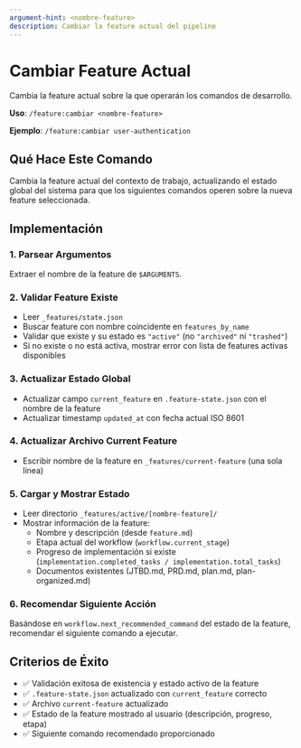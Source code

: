 ```yaml
---
argument-hint: <nombre-feature>
description: Cambiar la feature actual del pipeline
---
```


# Cambiar Feature Actual

Cambia la feature actual sobre la que operarán los comandos de desarrollo.

**Uso**: `/feature:cambiar <nombre-feature>`

**Ejemplo**: `/feature:cambiar user-authentication`

## Qué Hace Este Comando

Cambia la feature actual del contexto de trabajo, actualizando el estado global del sistema para que los siguientes comandos operen sobre la nueva feature seleccionada.

## Implementación

### 1. Parsear Argumentos
Extraer el nombre de la feature de `$ARGUMENTS`.

### 2. Validar Feature Existe
- Leer `_features/state.json`
- Buscar feature con nombre coincidente en `features_by_name`
- Validar que existe y su estado es `"active"` (no `"archived"` ni `"trashed"`)
- Si no existe o no está activa, mostrar error con lista de features activas disponibles

### 3. Actualizar Estado Global
- Actualizar campo `current_feature` en `.feature-state.json` con el nombre de la feature
- Actualizar timestamp `updated_at` con fecha actual ISO 8601

### 4. Actualizar Archivo Current Feature
- Escribir nombre de la feature en `_features/current-feature` (una sola línea)

### 5. Cargar y Mostrar Estado
- Leer directorio `_features/active/[nombre-feature]/`
- Mostrar información de la feature:
  - Nombre y descripción (desde `feature.md`)
  - Etapa actual del workflow (`workflow.current_stage`)
  - Progreso de implementación si existe (`implementation.completed_tasks / implementation.total_tasks`)
  - Documentos existentes (JTBD.md, PRD.md, plan.md, plan-organized.md)

### 6. Recomendar Siguiente Acción
Basándose en `workflow.next_recommended_command` del estado de la feature, recomendar el siguiente comando a ejecutar.

## Criterios de Éxito

- ✅ Validación exitosa de existencia y estado activo de la feature
- ✅ `.feature-state.json` actualizado con `current_feature` correcto
- ✅ Archivo `current-feature` actualizado
- ✅ Estado de la feature mostrado al usuario (descripción, progreso, etapa)
- ✅ Siguiente comando recomendado proporcionado
